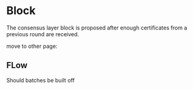 # Block
The consensus layer block is proposed after enough certificates from a previous round are received.

move to other page:
## FLow
Should batches be built off 

